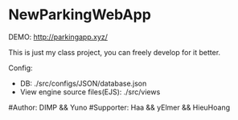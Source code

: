 # NewParkingWebApp

DEMO: http://parkingapp.xyz/

This is just my class project, you can freely develop for it better.

Config:

- DB: ./src/configs/JSON/database.json
- View engine source files(EJS): ./src/views

#Author: DIMP && Yuno
#Supporter: Haa && yElmer && HieuHoang
